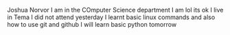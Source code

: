 Joshua Norvor
I am in the COmputer Science department
I am lol its ok
I live in Tema
I did not attend yesterday 
I learnt basic linux commands and also how to use git and github
I will learn basic python tomorrow 
